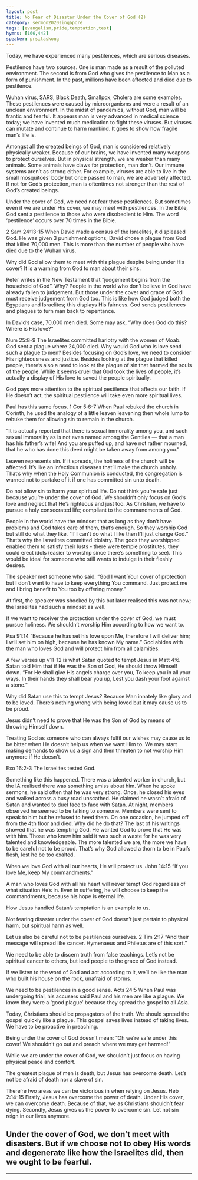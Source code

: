 ```yaml
---
layout: post
title: No Fear of Disaster Under the Cover of God (2)
category: sermon2020singapore
tags: [evangelism,pride,temptation,test]
hymns: [166,442]
speaker: prsilaskong
---
```

Today, we have experienced many pestilences, which are serious diseases. 

Pestilence have two sources. One is man made as a result of the polluted environment. The second is from God who gives the pestilence to Man as a form of punishment. In the past, millions have been affected and died due to pestilence. 

Wuhan virus, SARS, Black Death, Smallpox, Cholera are some examples. These pestilences were caused by microorganisms and were a result of an unclean environment. In the midst of pandemics, without God, man will be frantic and fearful. It appears man is very advanced in medical science today; we have invented much medication to fight these viruses. But viruses can mutate and continue to harm mankind. It goes to show how fragile man’s life is. 

Amongst all the created beings of God, man is considered relatively physically weaker. Because of our brains, we have invented many weapons to protect ourselves. But in physical strength, we are weaker than many animals. Some animals have claws for protection, man don’t. Our immune systems aren’t as strong either. For example, viruses are able to live in the small mosquitoes’ body but once passed to man, we are adversely affected. If not for God’s protection, man is oftentimes not stronger than the rest of God’s created beings. 

Under the cover of God, we need not fear these pestilences. But sometimes even if we are under His cover, we may meet with pestilences. In the Bible, God sent a pestilence to those who were disobedient to Him. The word ‘pestilence’ occurs over 70 times in the Bible. 

2 Sam 24:13-15
When David made a census of the Israelites, it displeased God. He was given 3 punishment options; David chose a plague from God that killed 70,000 men. This is more than the number of people who have died due to the Wuhan virus. 

Why did God allow them to meet with this plague despite being under His cover? It is a warning from God to man about their sins. 

Peter writes in the New Testament that “judgement begins from the household of God”. Why? People in the world who don’t believe in God have already fallen to judgement. But those under the cover and grace of God must receive judgement from God too. This is like how God judged both the Egyptians and Israelites; this displays His fairness. God sends pestilences and plagues to turn man back to repentance. 

In David’s case, 70,000 men died. Some may ask, “Why does God do this? Where is His love?”

Num 25:8-9
The Israelites committed harlotry with the women of Moab. God sent a plague where 24,000 died. Why would God who is love send such a plague to men? Besides focusing on God’s love, we need to consider His righteousness and justice. Besides looking at the plague that killed people, there’s also a need to look at the plague of sin that harmed the souls of the people. While it seems cruel that God took the lives of people, it’s actually a display of His love to saved the people spiritually. 

God pays more attention to the spiritual pestilence that affects our faith. If He doesn’t act, the spiritual pestilence will take even more spiritual lives. 

Paul has this same focus.
1 Cor 5:6-7
When Paul rebuked the church in Corinth, he used the analogy of a little leaven leavening then whole lump to rebuke them for allowing sin to remain in the church. 

“It is actually reported that there is sexual immorality among you, and such sexual immorality as is not even named among the Gentiles — that a man has his father’s wife! And you are puffed up, and have not rather mourned, that he who has done this deed might be taken away from among you.”

Leaven represents sin. If it spreads, the holiness of the church will be affected. It’s like an infectious diseases that’ll make the church unholy. That’s why when the Holy Communion is conducted, the congregation is warned not to partake of it if one has committed sin unto death. 

Do not allow sin to harm your spiritual life. Do not think you’re safe just because you’re under the cover of God. We shouldn’t only focus on God’s love and neglect that He’s righteous and just too. As Christian, we have to pursue a holy consecrated life; compliant to the commandments of God. 

People in the world have the mindset that as long as they don’t have problems and God takes care of them, that’s enough. So they worship God but still do what they like. “If I can’t do what I like then I’ll just change God.”
That’s why the Israelites committed idolatry. The gods they worshipped enabled them to satisfy their lusts - there were temple prostitutes, they could erect idols (easier to worship since there’s something to see). This would be ideal for someone who still wants to indulge in their fleshly desires. 

The speaker met someone who said:
“God I want Your cover of protection but I don’t want to have to keep everything You command. Just protect me and I bring benefit to You too by offering money.”

At first, the speaker was shocked by this but later realised this was not new; the Israelites had such a mindset as well.

If we want to receiver the protection under the cover of God, we must pursue holiness. We shouldn’t worship Him according to how we want to. 

Psa 91:14
“Because he has set his love upon Me, therefore I will deliver him; I will set him on high, because he has known My name.”
God abides with the man who loves God and will protect him from all calamities. 

A few verses up v11-12 is what Satan quoted to tempt Jesus in Matt 4:6. Satan told Him that if He was the Son of God, He should throw Himself down. 
“For He shall give His angels charge over you, To keep you in all your ways. In their hands they shall bear you up, Lest you dash your foot against a stone.”

Why did Satan use this to tempt Jesus? Because Man innately like glory and to be loved. There’s nothing wrong with being loved but it may cause us to be proud. 

Jesus didn’t need to prove that He was the Son of God by means of throwing Himself down.

Treating God as someone who can always fulfil our wishes may cause us to be bitter when He doesn’t help us when we want Him to. We may start making demands to show us a sign and then threaten to not worship Him anymore if He doesn’t. 

Exo 16:2-3
The Israelites tested God.

Something like this happened. There was a talented worker in church, but the IA realised there was something amiss about him. When he spoke sermons, he said often that he was very strong. Once, he closed his eyes and walked across a busy road unscathed. He claimed he wasn’t afraid of Satan and wanted to duel face to face with Satan. At night, members observed he seemed to be talking to someone. Members were sent to speak to him but he refused to heed them. On one occasion, he jumped off from the 4th floor and died. Why did he do that? The last of his writings showed that he was tempting God. He wanted God to prove that He was with him. Those who knew him said it was such a waste for he was very talented and knowledgeable. The more talented we are, the more we have to be careful not to be proud. That’s why God allowed a thorn to be in Paul’s flesh, lest he be too exalted. 

When we love God with all our hearts, He will protect us. 
John 14:15
“If you love Me, keep My commandments.”

A man who loves God with all his heart will never tempt God regardless of what situation He’s in. Even in suffering, he will choose to keep the commandments, because his hope is eternal life. 

How Jesus handled Satan’s temptation is an example to us. 

Not fearing disaster under the cover of God doesn’t just pertain to physical harm, but spiritual harm as well. 

Let us also be careful not to be pestilences ourselves. 
2 Tim 2:17
“And their message will spread like cancer. Hymenaeus and Philetus are of this sort.”

We need to be able to discern truth from false teachings. Let’s not be spiritual cancer to others, but lead people to the grace of God instead.

If we listen to the word of God and act according to it, we’ll be like the man who built his house on the rock, unafraid of storms. 

We need to be pestilences in a good sense. 
Acts 24:5
When Paul was undergoing trial, his accusers said Paul and his men are like a plague. We know they were a ‘good plague’ because they spread the gospel to all Asia. 

Today, Christians should be propagators of the truth. We should spread the gospel quickly like a plague. This gospel saves lives instead of taking lives. We have to be proactive in preaching. 

Being under the cover of God doesn’t mean: “Oh we’re safe under this cover! We shouldn’t go out and preach where we may get harmed!”

While we are under the cover of God, we shouldn’t just focus on having physical peace and comfort. 

The greatest plague of men is death, but Jesus has overcome death. Let’s not be afraid of death nor a slave of sin. 

There’re two areas we can be victorious in when relying on Jesus. 
Heb 2:14-15
Firstly, Jesus has overcome the power of death. Under His cover, we can overcome death. Because of that, we as Christians shouldn’t fear dying. Secondly, Jesus gives us the power to overcome sin. Let not sin reign in our lives anymore. 

Under the cover of God, we don’t meet with disasters. But if we choose not to obey His words and degenerate like how the Israelites did, then we ought to be fearful. 
----
****
